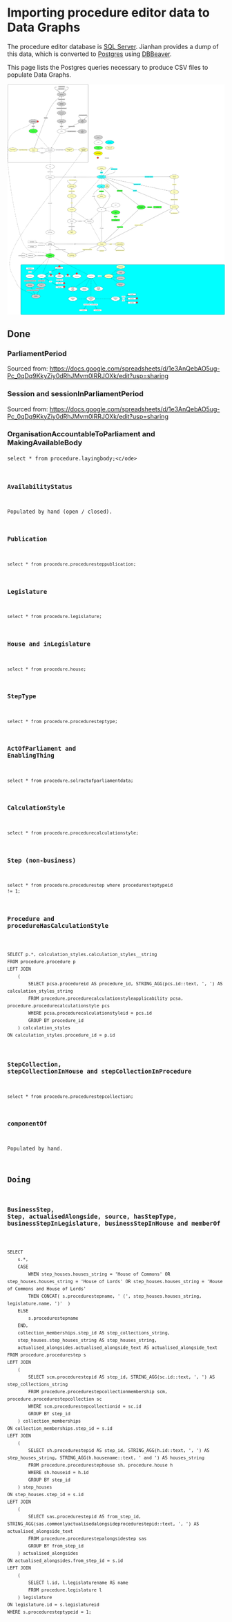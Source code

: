 # Importing procedure editor data to Data Graphs

The procedure editor database is [SQL Server](https://en.wikipedia.org/wiki/Microsoft_SQL_Server). Jianhan provides a dump of this data, which is converted to [Postgres](https://en.wikipedia.org/wiki/PostgreSQL) using [DBBeaver](https://en.wikipedia.org/wiki/DBeaver).

This page lists the Postgres queries necessary to produce CSV files to populate Data Graphs.

<p>
	<a href="data.svg">
		<img src="data.svg" alt="Data loading progress diagram" title="Data loading progress diagram" />
	</a>
</p>

## Done

### ParliamentPeriod

Sourced from:
https://docs.google.com/spreadsheets/d/1e3AnQebAO5ug-Pc_0qDq9KkyZiy0dRhJMvm0lRRJOXk/edit?usp=sharing

### Session and sessionInParliamentPeriod

Sourced from:
https://docs.google.com/spreadsheets/d/1e3AnQebAO5ug-Pc_0qDq9KkyZiy0dRhJMvm0lRRJOXk/edit?usp=sharing

### OrganisationAccountableToParliament and MakingAvailableBody

<code>select * from procedure.layingbody;<c/ode>

### AvailabilityStatus

Populated by hand (open / closed).

### Publication

<code>select * from procedure.proceduresteppublication;</code>

### Legislature

<code>select * from procedure.legislature;</code>

### House and inLegislature

<code>select * from procedure.house;</code>

### StepType

<code>select * from procedure.proceduresteptype;</code>

### ActOfParliament and EnablingThing

<code>select * from procedure.solractofparliamentdata;</code>

### CalculationStyle

<code>select * from procedure.procedurecalculationstyle;</code>

### Step (non-business)

<code>select * from procedure.procedurestep where proceduresteptypeid != 1;</code>

### Procedure and procedureHasCalculationStyle

<code>
SELECT p.*, calculation_styles.calculation_styles__string
FROM procedure.procedure p
LEFT JOIN
	(
		SELECT pcsa.procedureid AS procedure_id, STRING_AGG(pcs.id::text, ', ') AS calculation_styles_string
		FROM procedure.procedurecalculationstyleapplicability pcsa, procedure.procedurecalculationstyle pcs
		WHERE pcsa.procedurecalculationstyleid = pcs.id
		GROUP BY procedure_id
	) calculation_styles
ON calculation_styles.procedure_id = p.id
</code>

### StepCollection, stepCollectionInHouse and stepCollectionInProcedure

<code>select * from procedure.procedurestepcollection;</code>

### componentOf

Populated by hand.

## Doing

### BusinessStep, Step, actualisedAlongside, source, hasStepType, businessStepInLegislature, businessStepInHouse and memberOf

<code>
SELECT
	s.*,
	CASE 
		WHEN step_houses.houses_string = 'House of Commons' OR step_houses.houses_string = 'House of Lords' OR step_houses.houses_string = 'House of Commons and House of Lords'
		THEN CONCAT( s.procedurestepname, ' (', step_houses.houses_string, legislature.name, ')'  )
	ELSE
		s.procedurestepname
	END,
	collection_memberships.step_id AS step_collections_string,
	step_houses.step_houses_string AS step_houses_string,
	actualised_alongsides.actualised_alongside_text AS actualised_alongside_text
FROM procedure.procedurestep s
LEFT JOIN
	(
		SELECT scm.procedurestepid AS step_id, STRING_AGG(sc.id::text, ', ') AS step_collections_string
		FROM procedure.procedurestepcollectionmembership scm, procedure.procedurestepcollection sc
		WHERE scm.procedurestepcollectionid = sc.id
		GROUP BY step_id
	) collection_memberships
ON collection_memberships.step_id = s.id
LEFT JOIN
	(
		SELECT sh.procedurestepid AS step_id, STRING_AGG(h.id::text, ', ') AS step_houses_string, STRING_AGG(h.housename::text, ' and ') AS houses_string
		FROM procedure.procedurestephouse sh, procedure.house h
		WHERE sh.houseid = h.id
		GROUP BY step_id
	) step_houses
ON step_houses.step_id = s.id
LEFT JOIN
	(
		SELECT sas.procedurestepid AS from_step_id, STRING_AGG(sas.commonlyactualisedalongsideprocedurestepid::text, ', ') AS actualised_alongside_text
		FROM procedure.procedurestepalongsidestep sas
		GROUP BY from_step_id
	) actualised_alongsides
ON actualised_alongsides.from_step_id = s.id
LEFT JOIN
	(
		SELECT l.id, l.legislaturename AS name
		FROM procedure.legislature l
	) legislature
ON legislature.id = s.legislatureid
WHERE s.proceduresteptypeid = 1;
</code>

























